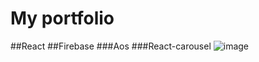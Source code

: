 # My portfolio

##React
##Firebase
###Aos
###React-carousel
![image](https://user-images.githubusercontent.com/81318237/175852525-56de020c-099e-48e3-8489-80fe53a65bca.png)
